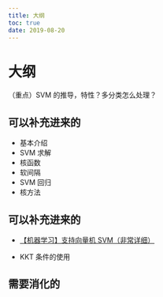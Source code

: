 ```yaml
---
title: 大纲
toc: true
date: 2019-08-20
---
```

# 大纲

（重点）SVM 的推导，特性？多分类怎么处理？


## 可以补充进来的


- 基本介绍
- SVM 求解
- 核函数
- 软间隔
- SVM 回归
- 核方法



## 可以补充进来的


- [【机器学习】支持向量机 SVM（非常详细）](https://zhuanlan.zhihu.com/p/77750026)

- KKT 条件的使用

## 需要消化的
